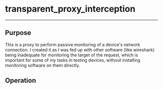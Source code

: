 # transparent_proxy_interception
-------------------------------

## Purpose

This is a proxy to perform passive monitoring of a device's network connection. 
I created it as I was fed up with other software (like wireshark) being inadequate for monitoring the target of the request, which is important for some of my tasks in testing devices, without installing monitoring software on them directly.

## Operation
